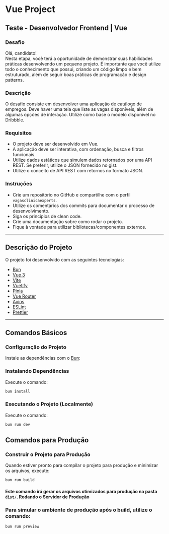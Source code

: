 # Vue Project

## Teste - Desenvolvedor Frontend | Vue

### Desafio

Olá, candidato!  
Nesta etapa, você terá a oportunidade de demonstrar suas habilidades práticas desenvolvendo um pequeno projeto. É importante que você utilize todo o conhecimento que possui, criando um código limpo e bem estruturado, além de seguir boas práticas de programação e design patterns.

### Descrição

O desafio consiste em desenvolver uma aplicação de catálogo de empregos. Deve haver uma tela que liste as vagas disponíveis, além de algumas opções de interação. Utilize como base o modelo disponível no Dribbble.

### Requisitos

- O projeto deve ser desenvolvido em Vue.
- A aplicação deve ser interativa, com ordenação, busca e filtros funcionais.
- Utilize dados estáticos que simulem dados retornados por uma API REST. Se preferir, utilize o JSON fornecido no gist.
- Utilize o conceito de API REST com retornos no formato JSON.

### Instruções

- Crie um repositório no GitHub e compartilhe com o perfil `vagasclinicaexperts`.
- Utilize os comentários dos commits para documentar o processo de desenvolvimento.
- Siga os princípios de clean code.
- Crie uma documentação sobre como rodar o projeto.
- Fique à vontade para utilizar bibliotecas/componentes externos.

---

## Descrição do Projeto

O projeto foi desenvolvido com as seguintes tecnologias:

- [Bun](https://bun.sh/)
- [Vue 3](https://v3.vuejs.org/)
- [Vite](https://vitejs.dev/)
- [Vuetify](https://vuetifyjs.com/)
- [Pinia](https://pinia.esm.dev/)
- [Vue Router](https://router.vuejs.org/)
- [Axios](https://axios-http.com/)
- [ESLint](https://eslint.org/)
- [Prettier](https://prettier.io/)

---

## Comandos Básicos

### Configuração do Projeto

Instale as dependências com o [Bun](https://bun.sh/):

### Instalando Dependências

Execute o comando:

```bash
bun install
```

### Executando o Projeto (Localmente)

Execute o comando:

```bash
bun run dev
```

## Comandos para Produção

### Construir o Projeto para Produção

Quando estiver pronto para compilar o projeto para produção e minimizar os arquivos, execute:

```bash
bun run build
```

#### Este comando irá gerar os arquivos otimizados para produção na pasta `dist/`. Rodando o Servidor de Produção

### Para simular o ambiente de produção após o build, utilize o comando:

```bash
bun run preview
```
